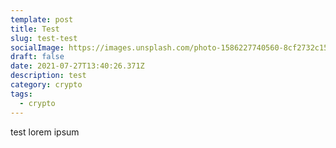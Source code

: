 ```yaml
---
template: post
title: Test
slug: test-test
socialImage: https://images.unsplash.com/photo-1586227740560-8cf2732c1531?ixid=MnwxMjA3fDF8MHxwaG90by1wYWdlfHx8fGVufDB8fHx8&ixlib=rb-1.2.1&auto=format&fit=crop&w=1656&q=80
draft: false
date: 2021-07-27T13:40:26.371Z
description: test
category: crypto
tags:
  - crypto
---
```

test lorem ipsum